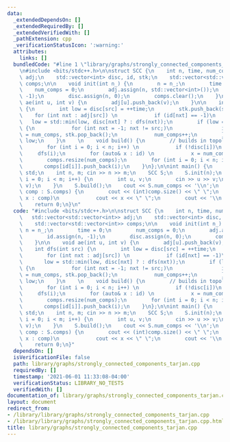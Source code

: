 ```yaml
---
data:
  _extendedDependsOn: []
  _extendedRequiredBy: []
  _extendedVerifiedWith: []
  _pathExtension: cpp
  _verificationStatusIcon: ':warning:'
  attributes:
    links: []
  bundledCode: "#line 1 \"library/graphs/strongly_connected_components_tarjan.cpp\"\
    \n#include <bits/stdc++.h>\n\nstruct SCC {\n    int n, time, num_comps;\n    std::vector<std::vector<int>>\
    \ adj;\n    std::vector<int> disc, id, stk;\n    std::vector<std::vector<int>>\
    \ comps;\n\n    void init(int n_) {\n        n = n_;\n        time = 0;\n    \
    \    num_comps = 0;\n        adj.assign(n, std::vector<int>());\n        id.assign(n,\
    \ -1);\n        disc.assign(n, 0);\n        comps.clear();\n    }\n\n    void\
    \ ae(int u, int v) {\n        adj[u].push_back(v);\n    }\n\n    int dfs(int src)\
    \ {\n        int low = disc[src] = ++time;\n        stk.push_back(src);\n    \
    \    for (int nxt : adj[src]) \n            if (id[nxt] == -1)\n             \
    \   low = std::min(low, disc[nxt] ? : dfs(nxt));\n        if (low == disc[src])\
    \ {\n            for (int nxt = -1; nxt != src;)\n                id[nxt = stk.back()]\
    \ = num_comps, stk.pop_back();\n            num_comps++;\n        }\n        return\
    \ low;\n    }\n    \n    void build() {\n        // builds in topological order\n\
    \        for (int i = 0; i < n; i++) \n            if (!disc[i])\n           \
    \     dfs(i);\n        for (auto& x : id) \n            x = num_comps - 1 - x;\n\
    \        comps.resize(num_comps);\n        for (int i = 0; i < n; i++)\n     \
    \       comps[id[i]].push_back(i);\n    }\n};\n\nint main() {\n    using namespace\
    \ std;\n    int n, m; cin >> n >> m;\n    SCC S;\n    S.init(n);\n    for (int\
    \ i = 0; i < m; i++) {\n        int u, v;\n        cin >> u >> v;\n        S.ae(u,\
    \ v);\n    }\n    S.build();\n    cout << S.num_comps << '\\n';\n    for (auto&\
    \ comp : S.comps) {\n        cout << (int)comp.size() << \" \";\n        for (int&\
    \ x : comp)\n            cout << x << \" \";\n        cout << '\\n';\n    }\n\
    \    return 0;\n}\n"
  code: "#include <bits/stdc++.h>\n\nstruct SCC {\n    int n, time, num_comps;\n \
    \   std::vector<std::vector<int>> adj;\n    std::vector<int> disc, id, stk;\n\
    \    std::vector<std::vector<int>> comps;\n\n    void init(int n_) {\n       \
    \ n = n_;\n        time = 0;\n        num_comps = 0;\n        adj.assign(n, std::vector<int>());\n\
    \        id.assign(n, -1);\n        disc.assign(n, 0);\n        comps.clear();\n\
    \    }\n\n    void ae(int u, int v) {\n        adj[u].push_back(v);\n    }\n\n\
    \    int dfs(int src) {\n        int low = disc[src] = ++time;\n        stk.push_back(src);\n\
    \        for (int nxt : adj[src]) \n            if (id[nxt] == -1)\n         \
    \       low = std::min(low, disc[nxt] ? : dfs(nxt));\n        if (low == disc[src])\
    \ {\n            for (int nxt = -1; nxt != src;)\n                id[nxt = stk.back()]\
    \ = num_comps, stk.pop_back();\n            num_comps++;\n        }\n        return\
    \ low;\n    }\n    \n    void build() {\n        // builds in topological order\n\
    \        for (int i = 0; i < n; i++) \n            if (!disc[i])\n           \
    \     dfs(i);\n        for (auto& x : id) \n            x = num_comps - 1 - x;\n\
    \        comps.resize(num_comps);\n        for (int i = 0; i < n; i++)\n     \
    \       comps[id[i]].push_back(i);\n    }\n};\n\nint main() {\n    using namespace\
    \ std;\n    int n, m; cin >> n >> m;\n    SCC S;\n    S.init(n);\n    for (int\
    \ i = 0; i < m; i++) {\n        int u, v;\n        cin >> u >> v;\n        S.ae(u,\
    \ v);\n    }\n    S.build();\n    cout << S.num_comps << '\\n';\n    for (auto&\
    \ comp : S.comps) {\n        cout << (int)comp.size() << \" \";\n        for (int&\
    \ x : comp)\n            cout << x << \" \";\n        cout << '\\n';\n    }\n\
    \    return 0;\n}"
  dependsOn: []
  isVerificationFile: false
  path: library/graphs/strongly_connected_components_tarjan.cpp
  requiredBy: []
  timestamp: '2021-06-01 11:33:08-04:00'
  verificationStatus: LIBRARY_NO_TESTS
  verifiedWith: []
documentation_of: library/graphs/strongly_connected_components_tarjan.cpp
layout: document
redirect_from:
- /library/library/graphs/strongly_connected_components_tarjan.cpp
- /library/library/graphs/strongly_connected_components_tarjan.cpp.html
title: library/graphs/strongly_connected_components_tarjan.cpp
---
```

